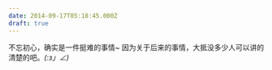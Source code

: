 ```yaml
---
date: 2014-09-17T05:18:45.000Z
draft: true
---
```

不忘初心，确实是一件挺难的事情~  因为关于后来的事情，大抵没多少人可以讲的清楚的吧。_(:з」∠)_